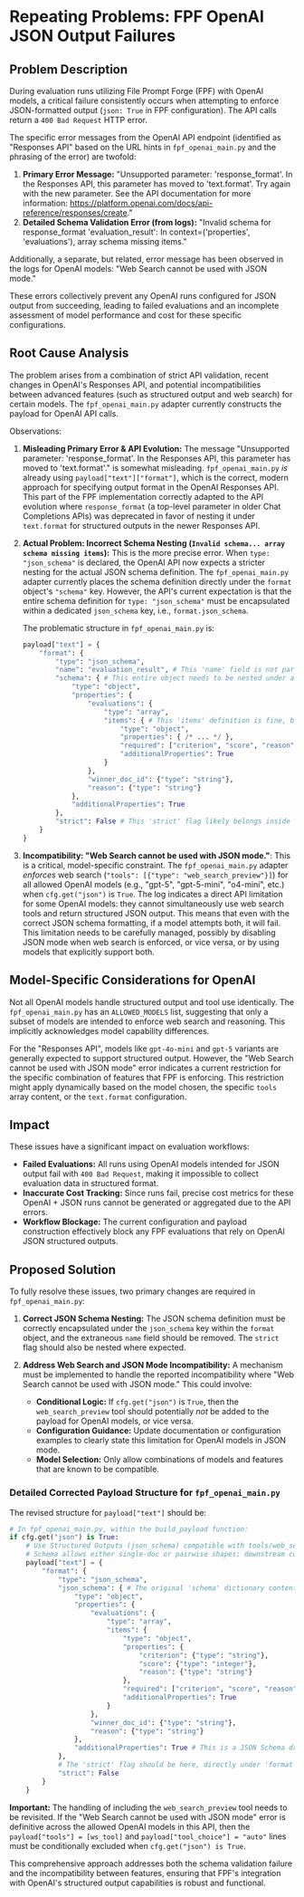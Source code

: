 # Repeating Problems: FPF OpenAI JSON Output Failures

## Problem Description
During evaluation runs utilizing File Prompt Forge (FPF) with OpenAI models, a critical failure consistently occurs when attempting to enforce JSON-formatted output (`json: True` in FPF configuration). The API calls return a `400 Bad Request` HTTP error.

The specific error messages from the OpenAI API endpoint (identified as "Responses API" based on the URL hints in `fpf_openai_main.py` and the phrasing of the error) are twofold:

1.  **Primary Error Message:** "Unsupported parameter: 'response_format'. In the Responses API, this parameter has moved to 'text.format'. Try again with the new parameter. See the API documentation for more information: https://platform.openai.com/docs/api-reference/responses/create."
2.  **Detailed Schema Validation Error (from logs):** "Invalid schema for response_format 'evaluation_result': In context=('properties', 'evaluations'), array schema missing items."

Additionally, a separate, but related, error message has been observed in the logs for OpenAI models:
"Web Search cannot be used with JSON mode."

These errors collectively prevent any OpenAI runs configured for JSON output from succeeding, leading to failed evaluations and an incomplete assessment of model performance and cost for these specific configurations.

## Root Cause Analysis
The problem arises from a combination of strict API validation, recent changes in OpenAI's Responses API, and potential incompatibilities between advanced features (such as structured output and web search) for certain models. The `fpf_openai_main.py` adapter currently constructs the payload for OpenAI API calls.

Observations:

1.  **Misleading Primary Error & API Evolution:** The message "Unsupported parameter: 'response_format'. In the Responses API, this parameter has moved to 'text.format'." is somewhat misleading. `fpf_openai_main.py` *is* already using `payload["text"]["format"]`, which is the correct, modern approach for specifying output format in the OpenAI Responses API. This part of the FPF implementation correctly adapted to the API evolution where `response_format` (a top-level parameter in older Chat Completions APIs) was deprecated in favor of nesting it under `text.format` for structured outputs in the newer Responses API.

2.  **Actual Problem: Incorrect Schema Nesting (`Invalid schema... array schema missing items`):** This is the more precise error. When `type: "json_schema"` is declared, the OpenAI API now expects a stricter nesting for the actual JSON schema definition. The `fpf_openai_main.py` adapter currently places the schema definition directly under the `format` object's `"schema"` key. However, the API's current expectation is that the entire schema definition for `type: "json_schema"` must be encapsulated within a dedicated `json_schema` key, i.e., `format.json_schema`.

    The problematic structure in `fpf_openai_main.py` is:
    ```python
    payload["text"] = {
        "format": {
            "type": "json_schema",
            "name": "evaluation_result", # This 'name' field is not part of the standard JSON schema spec under 'format' and causes validation failures.
            "schema": { # This entire object needs to be nested under a 'json_schema' key.
                "type": "object",
                "properties": {
                    "evaluations": {
                        "type": "array",
                        "items": { # This 'items' definition is fine, but its parent isn't properly nested.
                            "type": "object",
                            "properties": { /* ... */ },
                            "required": ["criterion", "score", "reason"],
                            "additionalProperties": True
                        }
                    },
                    "winner_doc_id": {"type": "string"},
                    "reason": {"type": "string"}
                },
                "additionalProperties": True
            },
            "strict": False # This 'strict' flag likely belongs inside the json_schema object or is used elsewhere.
        }
    }
    ```

3.  **Incompatibility: "Web Search cannot be used with JSON mode."**: This is a critical, model-specific constraint. The `fpf_openai_main.py` adapter *enforces* web search (`"tools": [{"type": "web_search_preview"}]`) for all allowed OpenAI models (e.g., "gpt-5", "gpt-5-mini", "o4-mini", etc.) when `cfg.get("json")` is `True`. The log indicates a direct API limitation for some OpenAI models: they cannot simultaneously use web search tools and return structured JSON output. This means that even with the correct JSON schema formatting, if a model attempts both, it will fail. This limitation needs to be carefully managed, possibly by disabling JSON mode when web search is enforced, or vice versa, or by using models that explicitly support both.

## Model-Specific Considerations for OpenAI
Not all OpenAI models handle structured output and tool use identically. The `fpf_openai_main.py` has an `ALLOWED_MODELS` list, suggesting that only a subset of models are intended to enforce web search and reasoning. This implicitly acknowledges model capability differences.

For the "Responses API", models like `gpt-4o-mini` and `gpt-5` variants are generally expected to support structured output. However, the "Web Search cannot be used with JSON mode" error indicates a current restriction for the specific combination of features that FPF is enforcing. This restriction might apply dynamically based on the model chosen, the specific `tools` array content, or the `text.format` configuration.

## Impact
These issues have a significant impact on evaluation workflows:
*   **Failed Evaluations:** All runs using OpenAI models intended for JSON output fail with `400 Bad Request`, making it impossible to collect evaluation data in structured format.
*   **Inaccurate Cost Tracking:** Since runs fail, precise cost metrics for these OpenAI + JSON runs cannot be generated or aggregated due to the API errors.
*   **Workflow Blockage:** The current configuration and payload construction effectively block any FPF evaluations that rely on OpenAI JSON structured outputs.

## Proposed Solution
To fully resolve these issues, two primary changes are required in `fpf_openai_main.py`:

1.  **Correct JSON Schema Nesting:** The JSON schema definition must be correctly encapsulated under the `json_schema` key within the `format` object, and the extraneous `name` field should be removed. The `strict` flag should also be nested where expected.

2.  **Address Web Search and JSON Mode Incompatibility:** A mechanism must be implemented to handle the reported incompatibility where "Web Search cannot be used with JSON mode." This could involve:
    *   **Conditional Logic:** If `cfg.get("json")` is `True`, then the `web_search_preview` tool should potentially *not* be added to the payload for OpenAI models, or vice versa.
    *   **Configuration Guidance:** Update documentation or configuration examples to clearly state this limitation for OpenAI models in JSON mode.
    *   **Model Selection:** Only allow combinations of models and features that are known to be compatible.

### Detailed Corrected Payload Structure for `fpf_openai_main.py`
The revised structure for `payload["text"]` should be:

```python
# In fpf_openai_main.py, within the build_payload function:
if cfg.get("json") is True:
    # Use Structured Outputs (json_schema) compatible with tools/web_search.
    # Schema allows either single-doc or pairwise shapes; downstream consumers will validate precisely.
    payload["text"] = {
        "format": {
            "type": "json_schema",
            "json_schema": { # The original 'schema' dictionary contents move directly under this new 'json_schema' key.
                "type": "object",
                "properties": {
                    "evaluations": {
                        "type": "array",
                        "items": {
                            "type": "object",
                            "properties": {
                                "criterion": {"type": "string"},
                                "score": {"type": "integer"},
                                "reason": {"type": "string"}
                            },
                            "required": ["criterion", "score", "reason"],
                            "additionalProperties": True
                        }
                    },
                    "winner_doc_id": {"type": "string"},
                    "reason": {"type": "string"}
                },
                "additionalProperties": True # This is a JSON Schema draft 7 keyword that allows additional properties.
            },
            # The 'strict' flag should be here, directly under 'format' alongside 'type' and 'json_schema'.
            "strict": False
        }
    }
```
**Important:** The handling of including the `web_search_preview` tool needs to be revisited. If the "Web Search cannot be used with JSON mode" error is definitive across the allowed OpenAI models in this API, then the `payload["tools"] = [ws_tool]` and `payload["tool_choice"] = "auto"` lines must be conditionally excluded when `cfg.get("json") is True`.

This comprehensive approach addresses both the schema validation failure and the incompatibility between features, ensuring that FPF's integration with OpenAI's structured output capabilities is robust and functional.
